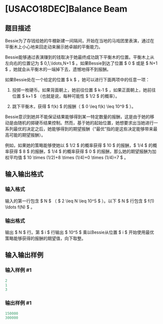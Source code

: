 # [USACO18DEC]Balance Beam

## 题目描述

Bessie为了存钱给她的牛棚新建一间隔间，开始在当地的马戏团里表演，通过在平衡木上小心地来回走动来展示她卓越的平衡能力。

Bessie能够通过表演赚到的钱取决于她最终成功跳下平衡木的位置。平衡木上从左向右的位置记为 $ 0,1,\ldots,N+1 $ 。如果Bessie到达了位置 $ 0 $ 或是 $ N+1 $ ，她就会从平衡木的一端掉下去，遗憾地得不到报酬。

如果Bessie处在一个给定的位置 $ k $ ，她可以进行下面两项中的任意一项：

1. 投掷一枚硬币。如果背面朝上，她前往位置 $ k-1 $ ，如果正面朝上，她前往位置 $ k+1 $ （也就是说，每种可能性 $ 1/2 $ 的概率）。

2. 跳下平衡木，获得 $ f(k) $ 的报酬（ $ 0 \leq f(k) \leq 10^9 $ ）。

Bessie意识到她并不能保证结果能够得到某一特定数量的报酬，这是由于她的移动是由随机的掷硬币结果控制。然而，基于她的起始位置，她想要求出当她进行一系列最优的决定之后，她能够得到的期望报酬（“最优”指的是这些决定能够带来最高可能的期望报酬）。

例如，如果她的策略能够使她以 $ 1/2 $ 的概率获得 $ 10 $ 的报酬，$ 1/4 $ 的概率获得 $ 8 $ 的报酬，$ 1/4 $ 的概率获得 $ 0 $ 的报酬，那么她的期望报酬为加权平均值 $ 10 \times (1/2)+8 \times (1/4)+0 \times (1/4)=7 $ 。

## 输入输出格式

### 输入格式

输入的第一行包含 $ N $ （ $ 2 \leq N \leq 10^5 $ ）。以下 $ N $ 行包含 $ f(1) \ldots f(N) $ 。

### 输出格式

输出 $ N $ 行。第 $ i $ 行输出 $ 10^5 $ 乘以Bessie从位置 $ i $ 开始使用最优策略能够获得的报酬的期望值，向下取整。

## 输入输出样例

### 输入样例 #1

```cpp
2
1
3
```


### 输出样例 #1

```cpp
150000
300000

```

